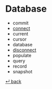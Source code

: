 # Database

  - commit
  - [connect](connect.md)
  - current
  - cursor
  - database
  - [disconnect](disconnect.md)
  - populate
  - query
  - record
  - snapshot

[↵ back](../README.md)
